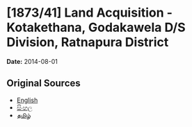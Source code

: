 # [1873/41] Land Acquisition - Kotakethana, Godakawela D/S Division, Ratnapura District

**Date:** 2014-08-01

## Original Sources

- [English](https://documents.gov.lk/view/extra-gazettes/2014/8/1873-41_E.pdf)
- [සිංහල](https://documents.gov.lk/view/extra-gazettes/2014/8/1873-41_S.pdf)
- [தமிழ்](https://documents.gov.lk/view/extra-gazettes/2014/8/1873-41_T.pdf)
